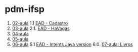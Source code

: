 # pdm-ifsp

1. [02-aula](https://github.com/GJayme/pdm-helloWord)
1.1 [EAD - Cadastro](https://github.com/GJayme/Cadastro)
2. [03-aula](https://github.com/GJayme/alguns-widgets)
2.1. [EAD - HaVagas](https://github.com/GJayme/HaVagas)
3. [04-aula](https://github.com/GJayme/aula-04-pdm)
4. [05-aula](https://github.com/GJayme/aula-05-pdm)
5. [06-aula](https://github.com/GJayme/aula06-pdm)
5.1 [EAD - Intents Java version](https://github.com/GJayme/Intents)
6.0. [07-aula: Livros](https://github.com/GJayme/aula-07-pdm)
